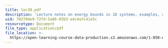 ```yaml
---
title: lec30.pdf
description: 'Lecture notes on energy bounds in 1D systems, examples, and applications.'
uid: 702704e9-72fd-5a86-05b3-e4c4a7c41e5c
resourcetype: Document
file_type: application/pdf
file_location: >-
  https://open-learning-course-data-production.s3.amazonaws.com/1-050-engineering-mechanics-i-fall-2007/702704e972fd5a8605b3e4c4a7c41e5c_lec30.pdf
---
```

